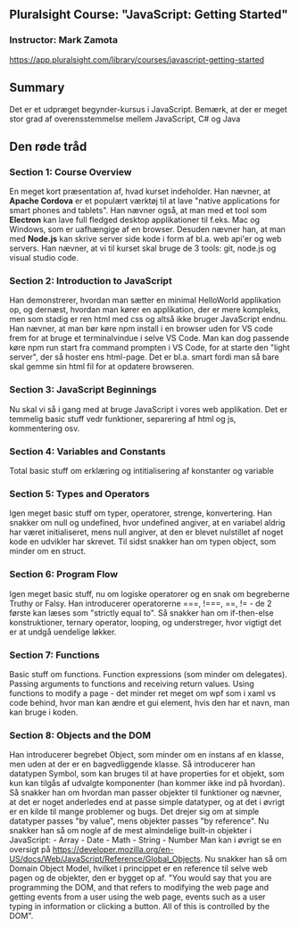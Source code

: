 ## Pluralsight Course: "JavaScript: Getting Started"
### Instructor: Mark Zamota
https://app.pluralsight.com/library/courses/javascript-getting-started


## Summary
  Det er et udpræget begynder-kursus i JavaScript. Bemærk, at der er meget stor
  grad af overensstemmelse mellem JavaScript, C# og Java

## Den røde tråd

### Section 1: Course Overview
  En meget kort præsentation af, hvad kurset indeholder. Han nævner, at **Apache Cordova** er et populært værktøj til at lave "native applications for smart phones and tablets". Han nævner også, at man med et tool som **Electron** kan lave full fledged desktop applikationer til f.eks. Mac og Windows, som er uafhængige af en browser. Desuden nævner han, at man med **Node.js** kan skrive server side kode i form af bl.a. web api'er og web servers. Han nævner, at vi til kurset skal bruge de 3 tools: git, node.js og visual studio code.


### Section 2: Introduction to JavaScript  
  Han demonstrerer, hvordan man sætter en minimal HelloWorld applikation op, og dernæst, hvordan man
  kører en applikation, der er mere kompleks, men som stadig er ren html med css og altså ikke bruger 
  JavaScript endnu. Han nævner, at man bør køre npm install i en browser uden for VS code frem for at bruge et terminalvindue i selve VS Code. Man kan dog passende køre npm run start fra command prompten i VS Code, for at starte den "light server", der så hoster ens html-page. Det er bl.a. smart fordi man så bare skal gemme sin html fil for at opdatere browseren.

### Section 3: JavaScript Beginnings
  Nu skal vi så i gang med at bruge JavaScript i vores web applikation. Det er temmelig basic stuff vedr funktioner, separering af html og js, kommentering osv.

### Section 4: Variables and Constants
  Total basic stuff om erklæring og intitialisering af konstanter og variable

### Section 5: Types and Operators
  Igen meget basic stuff om typer, operatorer, strenge, konvertering. Han snakker om null og undefined,
  hvor undefined angiver, at en variabel aldrig har været initialiseret, mens null angiver, at den er
  blevet nulstillet af noget kode en udvikler har skrevet.
  Til sidst snakker han om typen object, som minder om en struct.

### Section 6: Program Flow
  Igen meget basic stuff, nu om logiske operatorer og en snak om begreberne Truthy or Falsy.
  Han introducerer operatorerne ===, !===, ==, !=  - de 2 første kan læses som "strictly equal to".
  Så snakker han om if-then-else konstruktioner, ternary operator, looping, og understreger, hvor vigtigt
  det er at undgå uendelige løkker.

### Section 7: Functions
  Basic stuff om functions. Function expressions (som minder om delegates). Passing arguments to functions and
  receiving return values. Using functions to modify a page - det minder ret meget om wpf som i xaml vs code 
  behind, hvor man kan ændre et gui element, hvis den har et navn, man kan bruge i koden.

### Section 8: Objects and the DOM
  Han introducerer begrebet Object, som minder om en instans af en klasse, men uden at der er en bagvedliggende 
  klasse. Så introducerer han datatypen Symbol, som kan bruges til at have properties for et objekt, som kun
  kan tilgås af udvalgte komponenter (han kommer ikke ind på hvordan).
  Så snakker han om hvordan man passer objekter til funktioner og nævner, at det er noget anderledes end at
  passe simple datatyper, og at det i øvrigt er en kilde til mange problemer og bugs. Det drejer sig om at
  simple datatyper passes "by value", mens objekter passes "by reference".
  Nu snakker han så om nogle af de mest almindelige built-in objekter i JavaScript:
    - Array
    - Date
    - Math
    - String
    - Number
  Man kan i øvrigt se en oversigt på https://developer.mozilla.org/en-US/docs/Web/JavaScript/Reference/Global_Objects.
  Nu snakker han så om Domain Object Model, hvilket i princippet er en reference til selve web pagen og de objekter,
  den er bygget op af. "You would say that you are programming the DOM, and that refers to modifying the web page and
  getting events from a user using the web page, events such as a user typing in information or clicking a button. All
  of this is controlled by the DOM".

  


